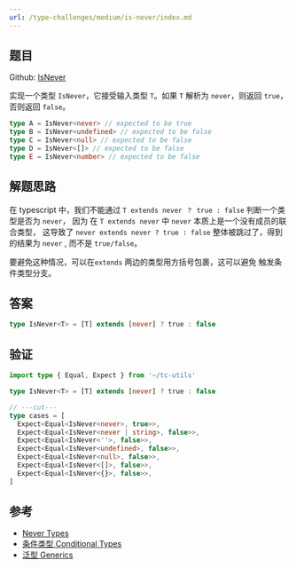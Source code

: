 ```yaml
---
url: /type-challenges/medium/is-never/index.md
---
```

## 题目

Github: [IsNever](https://github.com/type-challenges/type-challenges/blob/main/questions/01042-medium-isnever/)

实现一个类型 `IsNever`，它接受输入类型 `T`。如果 `T` 解析为 `never`，则返回 `true`，否则返回 `false`。

```ts
type A = IsNever<never> // expected to be true
type B = IsNever<undefined> // expected to be false
type C = IsNever<null> // expected to be false
type D = IsNever<[]> // expected to be false
type E = IsNever<number> // expected to be false
```

## 解题思路

在 typescript 中，我们不能通过 `T extends never ？ true : false` 判断一个类型是否为 `never`，
因为 在 `T extends never` 中 `never` 本质上是一个没有成员的联合类型，
这导致了 `never extends never ? true : false` 整体被跳过了，得到的结果为 `never` , 而不是 `true/false`。

要避免这种情况，可以在`extends` 两边的类型用方括号包裹，这可以避免 触发条件类型分支。

## 答案

```ts
type IsNever<T> = [T] extends [never] ? true : false
```

## 验证

```ts twoslash
import type { Equal, Expect } from '~/tc-utils'

type IsNever<T> = [T] extends [never] ? true : false

// ---cut---
type cases = [
  Expect<Equal<IsNever<never>, true>>,
  Expect<Equal<IsNever<never | string>, false>>,
  Expect<Equal<IsNever<''>, false>>,
  Expect<Equal<IsNever<undefined>, false>>,
  Expect<Equal<IsNever<null>, false>>,
  Expect<Equal<IsNever<[]>, false>>,
  Expect<Equal<IsNever<{}>, false>>,
]
```

## 参考

* [Never Types](https://www.typescriptlang.org/docs/handbook/2/narrowing.html#the-never-type)
* [条件类型 Conditional Types](https://www.typescriptlang.org/docs/handbook/2/conditional-types.html)
* [泛型 Generics](https://www.typescriptlang.org/docs/handbook/2/generics.html)

